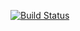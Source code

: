 [![Build Status](https://app.travis-ci.com/Loginova16/team16kursovaya.svg?branch=master)](https://app.travis-ci.com/Loginova16/team16kursovaya)
